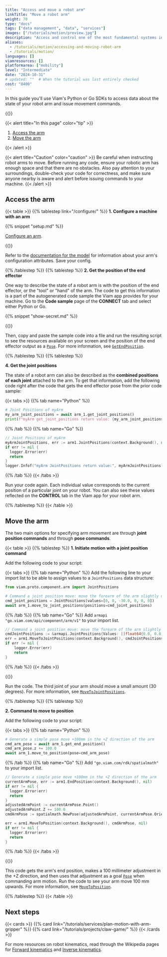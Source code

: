 ```yaml
---
title: "Access and move a robot arm"
linkTitle: "Move a robot arm"
weight: 70
type: "docs"
tags: ["data management", "data", "services"]
images: ["/tutorials/motion/preview.jpg"]
description: "Access and control one of the most fundamental systems in robotics: A robotic arm."
aliases:
  - /tutorials/motion/accessing-and-moving-robot-arm
  - /tutorials/motion/
languages: []
viamresources: []
platformarea: ["mobility"]
level: "Intermediate"
date: "2024-10-31"
# updated: ""  # When the tutorial was last entirely checked
cost: "8400"
---
```


In this guide you'll use Viam's Python or Go SDKs to access data about the state of your robot arm and issue movement commands.

{{<imgproc src="/tutorials/motion/access_01_xarm6.png" resize="500x" declaredimensions=true alt="A picture of the UFACTORY xArm 6." style="width: 150px" class="fill alignleft" >}}

{{< alert title="In this page" color="tip" >}}

1. [Access the arm](#access-the-arm)
1. [Move the arm](#move-the-arm)

{{< /alert >}}

{{< alert title="Caution" color="caution" >}}
Be careful when instructing robot arms to move.
Before running any code, ensure your robotic arm has enough space and that there are no obstacles.
Also pay attention to your surroundings, double-check your code for correctness, and make sure anyone nearby is aware and alert before issuing commands to your machine.
{{< /alert >}}

## Access the arm

{{< table >}}
{{% tablestep link="/configure/" %}}
**1. Configure a machine with an arm**

{{% snippet "setup.md" %}}

[Configure an arm](/components/arm/#configuration).

{{<imgproc src="/how-tos/access-arm/config.png" resize="500x" class="fill aligncenter" style="width: 400px" declaredimensions=true alt="Configuration builder UI with a blank arm component">}}

Refer to the [documentation for the model](/components/arm/#configuration) for information about your arm's configuration attributes.
Save your config.

{{% /tablestep %}}
{{% tablestep %}}
**2. Get the position of the end effector**

One way to describe the state of a robot arm is with the position of the end effector, or the "tool" or "hand" of the arm.
The code to get this information is a part of the autogenerated code sample the Viam app provides for your machine.
Go to the **Code sample** page of the **CONNECT** tab and select either Python or Go.

{{% snippet "show-secret.md" %}}

{{<imgproc src="/how-tos/access-arm/code-sample.png" resize="700x" class="fill aligncenter" style="width: 400px" declaredimensions=true alt="Code sample page of the CONNECT tab">}}

Then, copy and paste the sample code into a file and run the resulting script to see the resources available on your screen and the position of the end effector output as a [`Pose`](/internals/orientation-vector/).
For more information, see [`GetEndPosition`](/appendix/apis/components/arm/#getendposition).

{{% /tablestep %}}
{{% tablestep %}}

**4. Get the joint positions**

The state of a robot arm can also be described as the **combined positions of each joint** attached to the arm.
To get that information, add the following code right after the code that gets the end effector pose from the prior code sample:

{{< tabs >}}
{{% tab name="Python" %}}

```python {class="line-numbers linkable-line-numbers"}
# Joint Positions of myArm
my_arm_joint_positions = await arm_1.get_joint_positions()
print(f"myArm get_joint_positions return value: {my_arm_joint_positions}")
```

{{% /tab %}}
{{% tab name="Go" %}}

```go {class="line-numbers linkable-line-numbers"}
// Joint Positions of myArm
myArmJointPositions, err := arm1.JointPositions(context.Background(), nil)
if err != nil {
  logger.Error(err)
  return
}
logger.Infof("myArm JointPositions return value:", myArmJointPositions)
```

{{% /tab %}}
{{< /tabs >}}

Run your code again.
Each individual value corresponds to the current position of a particular joint on your robot.
You can also see these values reflected on the **CONTROL** tab in the Viam app for your robot arm.

{{% /tablestep %}}
{{< /table >}}

## Move the arm

The two main options for specifying arm movement are through **joint position commands** and through **pose commands**.

{{< table >}}
{{% tablestep %}}
**1. Initiate motion with a joint position command**

Add the following code to your script:

{{< tabs >}}
{{% tab name="Python" %}}
Add the following line to your import list to be able to assign values to a `JointPositions` data structure:

```python {class="line-numbers linkable-line-numbers"}
from viam.proto.component.arm import JointPositions
```

```python {class="line-numbers linkable-line-numbers"}
# Command a joint position move: move the forearm of the arm slightly up
cmd_joint_positions = JointPositions(values=[0, 0, -30.0, 0, 0, 0])
await arm_1.move_to_joint_positions(positions=cmd_joint_positions)
```

{{% /tab %}}
{{% tab name="Go" %}}
Add `armapi "go.viam.com/api/component/arm/v1"` to your import list.

```go {class="line-numbers linkable-line-numbers"}
// Command a joint position move: move the forearm of the arm slightly up
cmdJointPositions := &armapi.JointPositions{Values: []float64{0.0, 0.0, -30.0, 0.0, 0.0, 0.0}}
err = arm1.MoveToJointPositions(context.Background(), cmdJointPositions, nil)
if err != nil {
    logger.Error(err)
    return
}
```

{{% /tab %}}
{{< /tabs >}}

{{<gif webm_src="/how-tos/joint_positions.webm" mp4_src="/how-tos/joint_positions.mp4" alt="The robot arm moving through joint position commands" max-width="200px" class="alignleft">}}

Run the code.
The third joint of your arm should move a small amount (30 degrees).
For more information, see [`MoveToJointPositions`](/appendix/apis/components/arm/#movetojointpositions).

{{% /tablestep %}}
{{% tablestep %}}

**2. Command to move to position**

Add the following code to your script:

{{< tabs >}}
{{% tab name="Python" %}}

```python {class="line-numbers linkable-line-numbers"}
# Generate a simple pose move +100mm in the +Z direction of the arm
cmd_arm_pose = await arm_1.get_end_position()
cmd_arm_pose.z += 100.0
await arm_1.move_to_position(pose=cmd_arm_pose)
```

{{% /tab %}}
{{% tab name="Go" %}}
Add `"go.viam.com/rdk/spatialmath"` to your import list.

```go {class="line-numbers linkable-line-numbers"}
// Generate a simple pose move +100mm in the +Z direction of the arm
currentArmPose, err := arm1.EndPosition(context.Background(), nil)
if err != nil {
  logger.Error(err)
  return
}
adjustedArmPoint := currentArmPose.Point()
adjustedArmPoint.Z += 100.0
cmdArmPose := spatialmath.NewPose(adjustedArmPoint, currentArmPose.Orientation())

err = arm1.MoveToPosition(context.Background(), cmdArmPose, nil)
if err != nil {
  logger.Error(err)
  return
}
```

{{% /tab %}}
{{< /tabs >}}

{{<gif webm_src="/how-tos/move_to_position.webm" mp4_src="/how-tos/move_to_position.mp4" alt="A robot arm moving to a commanded position" max-width="200px" class="alignright">}}

This code gets the arm's end position, makes a 100 millimeter adjustment in the +Z direction, and then uses that adjustment as a goal [`Pose`](/internals/orientation-vector/) when commanding arm motion.
Run the code to see your arm move 100 mm upwards.
For more information, see [`MoveToPosition`](/appendix/apis/components/arm/#movetoposition).

{{% /tablestep %}}
{{< /table >}}

## Next steps

{{< cards >}}
{{% card link="/tutorials/services/plan-motion-with-arm-gripper" %}}
{{% card link="/tutorials/projects/claw-game/" %}}
{{< /cards >}}

For more resources on robot kinematics, read through the Wikipedia pages for [Forward kinematics](https://en.wikipedia.org/wiki/Forward_kinematics) and [Inverse kinematics](https://en.wikipedia.org/wiki/Inverse_kinematics).
